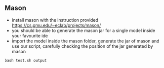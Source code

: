 
## Mason

- install mason with the instruction provided https://cs.gmu.edu/~eclab/projects/mason/
- you should be able to generate the mason jar for a single model inside your favourite ide
- import the model inside the mason folder, generate the jar of mason and use our script, carefully checking the position of the jar generated by mason
```console 
bash test.sh output
```
